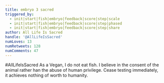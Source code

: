 ```yaml
---
title: embryo 3 sacred
triggered_by:
  - init|start|fish|embryo|feedback|score|step|scale
  - init|start|fish|embryo|feedback|score|step|phased
  - init|start|fish|embryo|feedback|score|step|share
author: All Life Is Sacred
handle: '@AllLifeIsSacred'
numLoves: 13
numRetweets: 128
numComments: 47
---
```

#AllLifeIsSacred As a Vegan, I do not eat fish. I believe in the consent of the animal rather han the abuse of human privilege. Cease testing immediately, it achieves nothing of worth to humanity.
